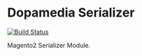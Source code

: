# Dopamedia Serializer

[![Build Status](https://travis-ci.org/dopamedia/module-serializer.svg?branch=master)](https://travis-ci.org/dopamedia/module-serializer)

Magento2 Serializer Module.